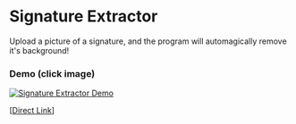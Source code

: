# Signature Extractor
Upload a picture of a signature, and the program will automagically remove it's background!

### Demo (click image)
[![Signature Extractor Demo](https://img.youtube.com/vi/yR-sadqB3Ss/0.jpg)](https://www.youtube.com/watch?v=yR-sadqB3Ss "Signature Extractor Demo")

[[Direct Link](https://youtu.be/yR-sadqB3Ss)]
